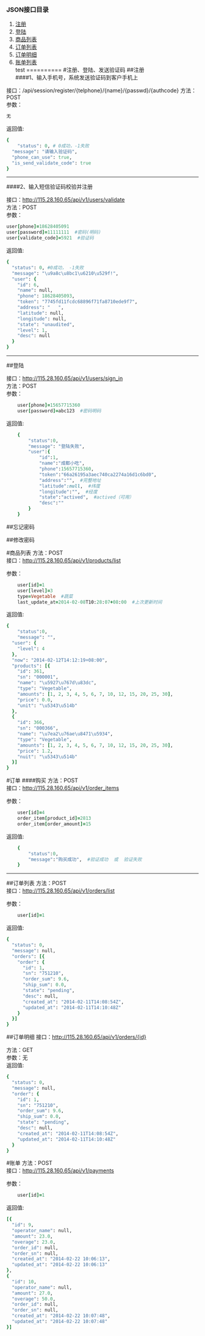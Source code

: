 ### JSON接口目录  
  1. [注册](#注册)  
  2. [登陆](#登陆)  
  3. [商品列表](#商品列表)  
  4. [订单列表](#订单列表)  
  5. [订单明细](#订单明细)  
  6. [账单列表](#账单列表)  
test
==========
#注册、登陆、发送验证码
##注册  
####1、输入手机号，系统发送验证码到客户手机上
<!-- 
curl -d "user[phone]=18628405094" http://lvh.me:3000/api/v1/users/sign_up
curl -d "user[phone]=18628405091" http://115.28.160.65/api/v1/users/sign_up

-->
接口：/api/session/register/{telphone}/{name}/{passwd}/{authcode}
方法：POST  
参数：
```ruby
无
```
返回值:  
```ruby
{
	"status": 0, # 0成功，-1失败
  "message": "请输入验证码",
  "phone_can_use": true,
  "is_send_validate_code": true
}
``` 

----
####2、输入短信验证码校验并注册
<!-- 
curl -d "user[phone]=18628405093&user[password]=11111111&user[validate_code]=3320" http://lvh.me:3000/api/v1/users/validate
-->
接口：http://115.28.160.65/api/v1/users/validate  
方法：POST  
参数：
```ruby
user[phone]=18628405091
user[password]=11111111  #密码(明码)
user[validate_code]=5921  #验证码
``` 
返回值:  
```ruby
{
  "status": 0, #0成功， -1失败
  "message": "\u9a8c\u8bc1\u6210\u529f!",
  "user": {
    "id": 6,
    "name": null,
    "phone": 18628405093,
    "token": "7745fd11fcdc68896f71fa8710ede9f7",
    "address": "   ",
    "latitude": null,
    "longitude": null,
    "state": "unaudited",
    "level": 1,
    "desc": null
  }
}
```


----

##登陆  
<!-- 
curl -d "user[phone]=18628405091&user[password]=111111" http://lvh.me:3000/api/v1/users/sign_in
curl -d "user[phone]=18628405091&user[password]=111111" http://115.28.160.65/api/v1/users/sign_in
-->
接口：http://115.28.160.65/api/v1/users/sign_in  
方法：POST  
参数：
```ruby
	user[phone]=15657715360  
	user[password]=abc123  #密码明码
``` 
返回值:  
```ruby
	{
		"status":0,
		"message": "登陆失败",
		"user":{  
			"id":1,  
			"name":"成都小吃",  
			"phone":15657715360,  
			"token":"66a26195a3aec740ca2274a16d1c6bd0",  
			"address":"",  #完整地址
			"latitude":null,  #纬度
			"longitude":"",  #经度
			"state":"actived",  #actived（可用）
			"desc":""  
		}
	}
```


##忘记密码
  
##修改密码


#商品列表
方法：POST  
接口：http://115.28.160.65/api/v1/products/list  
<!-- 
curl -d "user[id]=1" http://lvh.me:3000/api/v2/products/list
-->
参数：
```ruby
	user[id]=1
	user[level]=3
	type=Vegetable  #蔬菜
	last_update_at=2014-02-08T10:28:07+08:00  #上次更新时间
``` 
返回值:  
```ruby
{
	"status":0,
	"message": "",
  "user": {
    "level": 4
  },
  "now": "2014-02-12T14:12:19+08:00",
  "products": [{
    "id": 361,
    "sn": "000001",
    "name": "\u5927\u767d\u83dc",
    "type": "Vegetable",
    "amounts": [1, 2, 3, 4, 5, 6, 7, 10, 12, 15, 20, 25, 30],
    "price": 0.0,
    "unit": "\u5343\u514b"
  },
  {
    "id": 366,
    "sn": "000366",
    "name": "\u7ea2\u76ae\u8471\u5934",
    "type": "Vegetable",
    "amounts": [1, 2, 3, 4, 5, 6, 7, 10, 12, 15, 20, 25, 30],
    "price": 1.2,
    "nuit": "\u5343\u514b"
  }]
}
```

#订单
####购买
方法：POST  
接口：http://115.28.160.65/api/v1/order_items  
<!-- 
curl -d "user[id]=1&order_item[product_id]=362&order_item[order_amount]=15" http://lvh.me:3000/api/v1/order_items
-->
参数：
```ruby
	user[id]=4
	order_item[product_id]=2813
	order_item[order_amount]=15
``` 
返回值:  
```ruby
	{
		"status":0,
		"message":"购买成功",  #验证成功  或  验证失败 
	}
```


----

##订单列表
方法：POST  
接口：http://115.28.160.65/api/v1/orders/list  
<!-- 
curl -d "user[id]=1" http://lvh.me:3000/api/v1/orders/list
curl -d "user[id]=1" http://lvh.me:3000/api/v2/orders/list
-->
参数：
```ruby
	user[id]=1
``` 
返回值:  
```ruby
{
  "status": 0,
  "message": null,
  "orders": [{
    "order": {
      "id": 1,
      "sn": "751210",
      "order_sum": 9.6,
      "ship_sum": 0.0,
      "state": "pending",
      "desc": null,
      "created_at": "2014-02-11T14:08:54Z",
      "updated_at": "2014-02-11T14:10:48Z"
    }
  }]
}
```
##订单明细
接口：http://115.28.160.65/api/v1/orders/{id}  
<!-- 
curl http://lvh.me:3000/api/v1/orders/1
-->
方法：GET  
参数：无  
返回值:  
```ruby
{
  "status": 0,
  "message": null,
  "order": {
    "id": 1,
    "sn": "751210",
    "order_sum": 9.6,
    "ship_sum": 0.0,
    "state": "pending",
    "desc": null,
    "created_at": "2014-02-11T14:08:54Z",
    "updated_at": "2014-02-11T14:10:48Z"
  }
}
```



#账单
方法：POST  
接口：http://115.28.160.65/api/v1/payments 
<!-- 
curl -d "user[id]=1" http://lvh.me:3000/api/v1/payments/list
curl -d "user[id]=1" http://lvh.me:3000/api/v2/payments/list
-->
参数：
```ruby
	user[id]=1
``` 
返回值:  
```ruby
[{
  "id": 9,
  "operator_name": null,
  "amount": 23.0,
  "overage": 23.0,
  "order_id": null,
  "order_sn": null,
  "created_at": "2014-02-22 10:06:13",
  "updated_at": "2014-02-22 10:06:13"
},
{
  "id": 10,
  "operator_name": null,
  "amount": 27.0,
  "overage": 50.0,
  "order_id": null,
  "order_sn": null,
  "created_at": "2014-02-22 10:07:48",
  "updated_at": "2014-02-22 10:07:48"
}]
```

